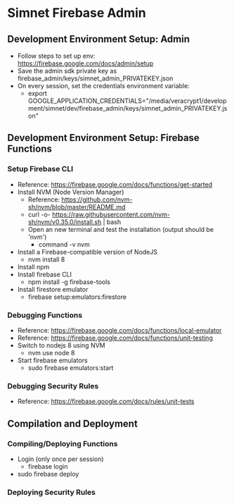 # Simnet Firebase Admin

## Development Environment Setup: Admin
* Follow steps to set up env: https://firebase.google.com/docs/admin/setup
* Save the admin sdk private key as firebase_admin/keys/simnet_admin_PRIVATEKEY.json
* On every session, set the credentials environment variable:
  * export GOOGLE_APPLICATION_CREDENTIALS="/media/veracrypt1/development/simnet/dev/firebase_admin/keys/simnet_admin_PRIVATEKEY.json"

## Development Environment Setup: Firebase Functions
### Setup Firebase CLI
* Reference: https://firebase.google.com/docs/functions/get-started
* Install NVM (Node Version Manager)
  * Reference: https://github.com/nvm-sh/nvm/blob/master/README.md
  * curl -o- https://raw.githubusercontent.com/nvm-sh/nvm/v0.35.0/install.sh | bash
  * Open an new terminal and test the installation (output should be 'nvm')
    * command -v nvm  
* Install a Firebase-compatible version of NodeJS
  * nvm install 8
* Install npm
* Install firebase CLI
  * npm install -g firebase-tools
* Install firestore emulator
  * firebase setup:emulators:firestore

### Debugging Functions
* Reference: https://firebase.google.com/docs/functions/local-emulator
* Reference: https://firebase.google.com/docs/functions/unit-testing
* Switch to nodejs 8 using NVM
  * nvm use node 8
* Start firebase emulators
  * sudo firebase emulators:start

### Debugging Security Rules
* Reference: https://firebase.google.com/docs/rules/unit-tests


## Compilation and Deployment
### Compiling/Deploying Functions
* Login (only once per session)
  * firebase login
* sudo firebase deploy

### Deploying Security Rules